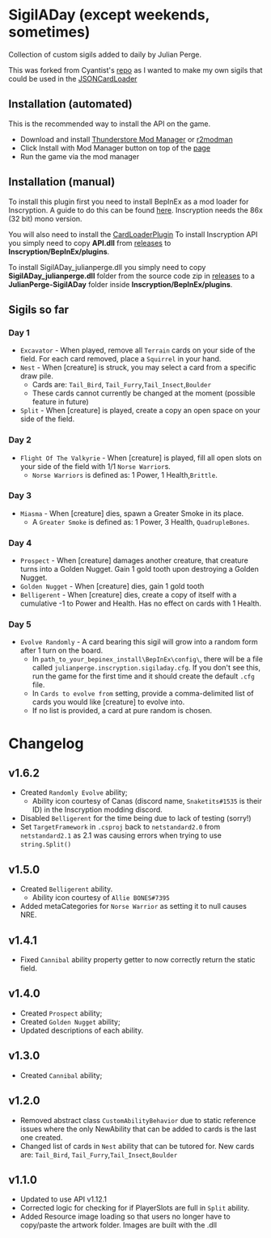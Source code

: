 # SigilADay (except weekends, sometimes)
Collection of custom sigils added to daily by Julian Perge.

This was forked from Cyantist's [repo](https://github.com/ScottWilson0903/SigilADay/) as I wanted to make my own sigils that could be used in the [JSONCardLoader](https://github.com/MADH95/JSONLoaderPlugin)

## Installation (automated)
This is the recommended way to install the API on the game.

- Download and install [Thunderstore Mod Manager](https://www.overwolf.com/app/Thunderstore-Thunderstore_Mod_Manager) or [r2modman](https://timberborn.thunderstore.io/package/ebkr/r2modman/)
- Click Install with Mod Manager button on top of the [page](https://inscryption.thunderstore.io/package/Cyantist/SigilADay/)
- Run the game via the mod manager

## Installation (manual)
To install this plugin first you need to install BepInEx as a mod loader for Inscryption. A guide to do this can be found [here](https://docs.bepinex.dev/articles/user_guide/installation/index.html#where-to-download-bepinex). Inscryption needs the 86x (32 bit) mono version.

You will also need to install the [CardLoaderPlugin](https://github.com/ScottWilson0903/InscryptionAPI)
To install Inscryption API you simply need to copy **API.dll** from [releases](https://github.com/ScottWilson0903/InscryptionAPI/releases) to **Inscryption/BepInEx/plugins**.

To install SigilADay_julianperge.dll you simply need to copy **SigilADay_julianperge.dll** folder from the source code zip in [releases](https://github.com/julian-perge/SigilADay/releases) to a **JulianPerge-SigilADay** folder inside **Inscryption/BepInEx/plugins**.

## Sigils so far
### Day 1
- `Excavator` - When played, remove all `Terrain` cards on your side of the field. For each card removed, place a `Squirrel` in your hand.
- `Nest` - When [creature] is struck, you may select a card from a specific draw pile.
  * Cards are: `Tail_Bird`, `Tail_Furry`,`Tail_Insect`,`Boulder`
  * These cards cannot currently be changed at the moment (possible feature in future)
- `Split` - When [creature] is played, create a copy an open space on your side of the field.

### Day 2
- `Flight Of The Valkyrie` - When [creature] is played, fill all open slots on your side of the field with 1/1 `Norse Warrior`s.
  * `Norse Warriors` is defined as: 1 Power, 1 Health,`Brittle`.

### Day 3
- `Miasma` - When [creature] dies, spawn a Greater Smoke in its place.
  * A `Greater Smoke` is defined as: 1 Power, 3 Health, `QuadrupleBones`.

### Day 4
- `Prospect` - When [creature] damages another creature, that creature turns into a Golden Nugget. Gain 1 gold tooth upon destroying a Golden Nugget.
- `Golden Nugget` - When [creature] dies, gain 1 gold tooth
- `Belligerent` - When [creature] dies, create a copy of itself with a cumulative -1 to Power and Health. Has no effect on cards with 1 Health.

### Day 5
- `Evolve Randomly` - A card bearing this sigil will grow into a random form after 1 turn on the board.
  * In `path_to_your_bepinex_install\BepInEx\config\`, there will be a file called `julianperge.inscryption.sigiladay.cfg`. If you don't see this, run the game for the first time and it should create the default `.cfg` file.
  * In `Cards to evolve from` setting, provide a comma-delimited list of cards you would like [creature] to evolve into.
  * If no list is provided, a card at pure random is chosen.

# Changelog

## v1.6.2
- Created `Randomly Evolve` ability;
  * Ability icon courtesy of Canas (discord name, `Snaketits#1535` is their ID) in the Inscryption modding discord.
- Disabled `Belligerent` for the time being due to lack of testing (sorry!)
- Set `TargetFramework` in `.csproj` back to `netstandard2.0` from `netstandard2.1` as 2.1 was causing errors when trying to use `string.Split()`

## v1.5.0
- Created `Belligerent` ability.
  * Ability icon courtesy of `Allie BONES#7395`
- Added metaCategories for `Norse Warrior` as setting it to null causes NRE.

## v1.4.1
- Fixed `Cannibal` ability property getter to now correctly return the static field.

## v1.4.0
- Created `Prospect` ability;
- Created `Golden Nugget` ability;
- Updated descriptions of each ability.

## v1.3.0
- Created `Cannibal` ability;

## v1.2.0
- Removed abstract class `CustomAbilityBehavior` due to static reference issues where the only NewAbility that can be added to cards is the last one created.
- Changed list of cards in `Nest` ability that can be tutored for. New cards are: `Tail_Bird`, `Tail_Furry`,`Tail_Insect`,`Boulder`

## v1.1.0
- Updated to use API v1.12.1
- Corrected logic for checking for if PlayerSlots are full in `Split` ability.
- Added Resource image loading so that users no longer have to copy/paste the artwork folder. Images are built with the .dll